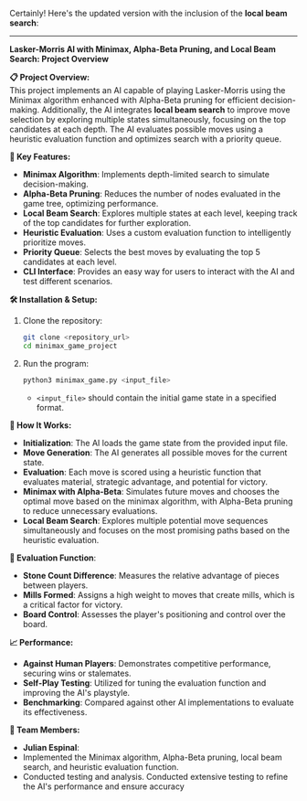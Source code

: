 Certainly! Here's the updated version with the inclusion of the **local beam search**:

---

**Lasker-Morris AI with Minimax, Alpha-Beta Pruning, and Local Beam Search: Project Overview**

**📋 Project Overview:**  
This project implements an AI capable of playing Lasker-Morris using the Minimax algorithm enhanced with Alpha-Beta pruning for efficient decision-making. Additionally, the AI integrates **local beam search** to improve move selection by exploring multiple states simultaneously, focusing on the top candidates at each depth. The AI evaluates possible moves using a heuristic evaluation function and optimizes search with a priority queue.

**🚀 Key Features:**
- **Minimax Algorithm**: Implements depth-limited search to simulate decision-making.
- **Alpha-Beta Pruning**: Reduces the number of nodes evaluated in the game tree, optimizing performance.
- **Local Beam Search**: Explores multiple states at each level, keeping track of the top candidates for further exploration.
- **Heuristic Evaluation**: Uses a custom evaluation function to intelligently prioritize moves.
- **Priority Queue**: Selects the best moves by evaluating the top 5 candidates at each level.
- **CLI Interface**: Provides an easy way for users to interact with the AI and test different scenarios.

**🛠️ Installation & Setup:**  
1. Clone the repository:
   ```bash
   git clone <repository_url>
   cd minimax_game_project
   ```
2. Run the program:
   ```bash
   python3 minimax_game.py <input_file>
   ```
   - `<input_file>` should contain the initial game state in a specified format.

**🧠 How It Works:**
- **Initialization**: The AI loads the game state from the provided input file.
- **Move Generation**: The AI generates all possible moves for the current state.
- **Evaluation**: Each move is scored using a heuristic function that evaluates material, strategic advantage, and potential for victory.
- **Minimax with Alpha-Beta**: Simulates future moves and chooses the optimal move based on the minimax algorithm, with Alpha-Beta pruning to reduce unnecessary evaluations.
- **Local Beam Search**: Explores multiple potential move sequences simultaneously and focuses on the most promising paths based on the heuristic evaluation.

**🧮 Evaluation Function**:  
- **Stone Count Difference**: Measures the relative advantage of pieces between players.
- **Mills Formed**: Assigns a high weight to moves that create mills, which is a critical factor for victory.
- **Board Control**: Assesses the player's positioning and control over the board.

**📈 Performance:**
- **Against Human Players**: Demonstrates competitive performance, securing wins or stalemates.
- **Self-Play Testing**: Utilized for tuning the evaluation function and improving the AI's playstyle.
- **Benchmarking**: Compared against other AI implementations to evaluate its effectiveness.

**👥 Team Members:**
- **Julian Espinal**:
- Implemented the Minimax algorithm, Alpha-Beta pruning, local beam search, and heuristic evaluation function.
- Conducted testing and analysis. Conducted extensive testing to refine the AI's performance and ensure accuracy

